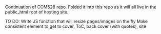 Continuation of COM528 repo. Folded it into this repo as it will all live in the public_html root of hosting site. 

TO DO:
Write JS function that will resize pages/images on the fly
Make consistent element to get to cover, ToC, back cover (with quotes), site




